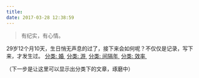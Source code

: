 ```yaml
---
title: 
date: 2017-03-28 12:38:59
---
```

> 有纪实，有心情。

29岁12个月10天，生日悄无声息的过了，接下来会如何呢？不仅仅是记录，写下来，才发生过。
[分类: 婚 ][1]
[分类: 游 ][2]
[分类: 间隔年 ][3]
[分类: 效率 ][4]

（下一步是让这里可以显示出分类下的文章，琢磨中）

[1]:	https://13416136446.github.io/categories/%E5%A9%9A/
[2]:	https://13416136446.github.io/categories/%E6%B8%B8/
[3]:	https://13416136446.github.io/categories/%E9%97%B4%E9%9A%94%E5%B9%B4/
[4]:	https://13416136446.github.io/categories/%E6%95%88%E7%8E%87/
